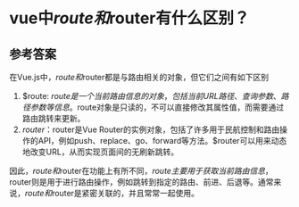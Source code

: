 # vue中$route和$router有什么区别？ 

## 参考答案
在Vue.js中，$route和$router都是与路由相关的对象，但它们之间有如下区别
1. $route: $route是一个当前路由信息的对象，包括当前URL路径、查询参数、路径参数等信息。$route对象是只读的，不可以直接修改其属性值，而需要通过路由跳转来更新。
2. $router：$router是Vue Router的实例对象，包括了许多用于民航控制和路由操作的API，例如push、replace、go、forward等方法。$router可以用来动态地改变URL，从而实现页面间的无刷新跳转。

因此，$route和$router在功能上有所不同，$route主要用于获取当前路由信息，$router则是用于进行路由操作，例如跳转到指定的路由、前进、后退等。通常来说，$route和$router是紧密关联的，并且常常一起使用。

